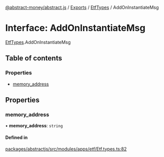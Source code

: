 [@abstract-money/abstract.js](../README.md) / [Exports](../modules.md) / [EtfTypes](../modules/EtfTypes.md) / AddOnInstantiateMsg

# Interface: AddOnInstantiateMsg

[EtfTypes](../modules/EtfTypes.md).AddOnInstantiateMsg

## Table of contents

### Properties

- [memory\_address](EtfTypes.AddOnInstantiateMsg.md#memory_address)

## Properties

### memory\_address

• **memory\_address**: `string`

#### Defined in

[packages/abstractjs/src/modules/apps/etf/Etf.types.ts:82](https://github.com/Abstract-OS/abstract.js/blob/c46b309/packages/abstractjs/src/modules/apps/etf/Etf.types.ts#L82)
